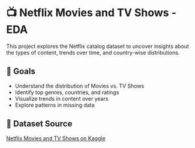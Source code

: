 # 📺 Netflix Movies and TV Shows - EDA

This project explores the Netflix catalog dataset to uncover insights about the types of content, trends over time, and country-wise distributions.

## 📌 Goals
- Understand the distribution of Movies vs. TV Shows
- Identify top genres, countries, and ratings
- Visualize trends in content over years
- Explore patterns in missing data

## 🔗 Dataset Source
[Netflix Movies and TV Shows on Kaggle](https://www.kaggle.com/datasets/shivamb/netflix-shows)
